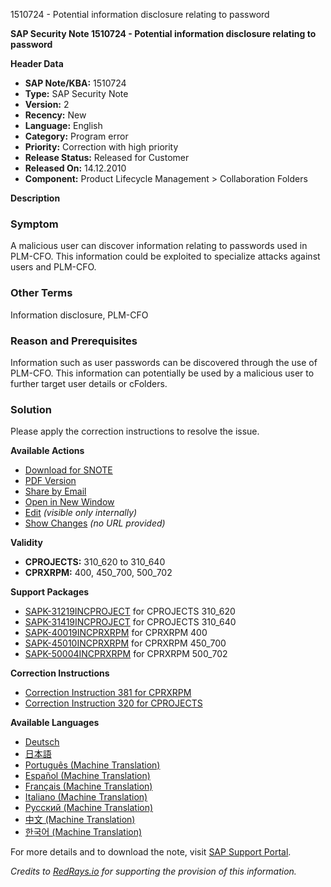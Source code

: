 1510724 - Potential information disclosure relating to password

**SAP Security Note 1510724 - Potential information disclosure relating to password**

**Header Data**
- **SAP Note/KBA:** 1510724
- **Type:** SAP Security Note
- **Version:** 2
- **Recency:** New
- **Language:** English
- **Category:** Program error
- **Priority:** Correction with high priority
- **Release Status:** Released for Customer
- **Released On:** 14.12.2010
- **Component:** Product Lifecycle Management > Collaboration Folders

**Description**
### Symptom
A malicious user can discover information relating to passwords used in PLM-CFO. This information could be exploited to specialize attacks against users and PLM-CFO.

### Other Terms
Information disclosure, PLM-CFO

### Reason and Prerequisites
Information such as user passwords can be discovered through the use of PLM-CFO. This information can potentially be used by a malicious user to further target user details or cFolders.

### Solution
Please apply the correction instructions to resolve the issue.

**Available Actions**
- [Download for SNOTE](https://notesdownloads.sap.com/note/0040000008952232017)
- [PDF Version](https://userapps.support.sap.com/sap/support/sfm/notes/print/0001510724?language=en-US&token=E6F8A96A2ACE378B77BC13655AD164A6)
- [Share by Email](https://me.sap.com/notes/0001510724/share)
- [Open in New Window](https://me.sap.com/notes/0001510724/open)
- [Edit](https://me.sap.com/sap/support/notes/edit/0001510724) *(visible only internally)*
- [Show Changes](https://me.sap.com/notes/0001510724/compare) *(no URL provided)*

**Validity**
- **CPROJECTS:** 310_620 to 310_640
- **CPRXRPM:** 400, 450_700, 500_702

**Support Packages**
- [SAPK-31219INCPROJECT](https://me.sap.com/supportpackage/SAPK-31219INCPROJECT) for CPROJECTS 310_620
- [SAPK-31419INCPROJECT](https://me.sap.com/supportpackage/SAPK-31419INCPROJECT) for CPROJECTS 310_640
- [SAPK-40019INCPRXRPM](https://me.sap.com/supportpackage/SAPK-40019INCPRXRPM) for CPRXRPM 400
- [SAPK-45010INCPRXRPM](https://me.sap.com/supportpackage/SAPK-45010INCPRXRPM) for CPRXRPM 450_700
- [SAPK-50004INCPRXRPM](https://me.sap.com/supportpackage/SAPK-50004INCPRXRPM) for CPRXRPM 500_702

**Correction Instructions**
- [Correction Instruction 381 for CPRXRPM](https://me.sap.com/corrins/0001510724/381)
- [Correction Instruction 320 for CPROJECTS](https://me.sap.com/corrins/0001510724/320)

**Available Languages**
- [Deutsch](https://me.sap.com/notes/0001510724/D)
- [日本語](https://me.sap.com/notes/0001510724/J)
- [Português (Machine Translation)](https://me.sap.com/notes/0001510724/P)
- [Español (Machine Translation)](https://me.sap.com/notes/0001510724/S)
- [Français (Machine Translation)](https://me.sap.com/notes/0001510724/F)
- [Italiano (Machine Translation)](https://me.sap.com/notes/0001510724/I)
- [Русский (Machine Translation)](https://me.sap.com/notes/0001510724/R)
- [中文 (Machine Translation)](https://me.sap.com/notes/0001510724/1)
- [한국어 (Machine Translation)](https://me.sap.com/notes/0001510724/3)

For more details and to download the note, visit [SAP Support Portal](https://me.sap.com/notes/0001510724).

*Credits to [RedRays.io](https://redrays.io) for supporting the provision of this information.*